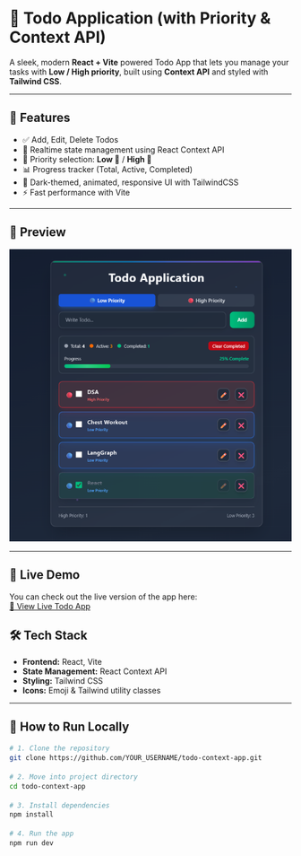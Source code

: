 # 📝 Todo Application (with Priority & Context API)

A sleek, modern **React + Vite** powered Todo App that lets you manage your tasks with **Low / High priority**, built using **Context API** and styled with **Tailwind CSS**.

---

## 🚀 Features

- ✅ Add, Edit, Delete Todos
- 🔁 Realtime state management using React Context API
- 🎯 Priority selection: **Low 🔵** / **High 🔴**
- 📊 Progress tracker (Total, Active, Completed)
- 🎨 Dark-themed, animated, responsive UI with TailwindCSS
- ⚡ Fast performance with Vite

---

## 📸 Preview

![App Screenshot](src/assets/Screenshot%202025-07-12%20220005.png)

---

## 🚀 Live Demo

You can check out the live version of the app here:  
[🔗 View Live Todo App](todo-manager-five.vercel.app)
## 🛠️ Tech Stack

- **Frontend:** React, Vite
- **State Management:** React Context API
- **Styling:** Tailwind CSS
- **Icons:** Emoji & Tailwind utility classes

---

## 🚩 How to Run Locally

```bash
# 1. Clone the repository
git clone https://github.com/YOUR_USERNAME/todo-context-app.git

# 2. Move into project directory
cd todo-context-app

# 3. Install dependencies
npm install

# 4. Run the app
npm run dev
